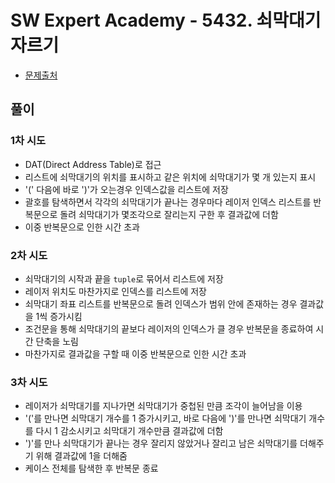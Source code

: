 # SW Expert Academy - 5432. 쇠막대기 자르기

* [문제출처](https://swexpertacademy.com/main/code/problem/problemDetail.do?contestProbId=AWVl47b6DGMDFAXm "5432. 쇠막대기 자르기")

## 풀이
### 1차 시도
- DAT(Direct Address Table)로 접근
- 리스트에 쇠막대기의 위치를 표시하고 같은 위치에 쇠막대기가 몇 개 있는지 표시
- '(' 다음에 바로 ')'가 오는경우 인덱스값을 리스트에 저장
- 괄호를 탐색하면서 각각의 쇠막대기가 끝나는 경우마다 레이저 인덱스 리스트를 반복문으로 돌려 쇠막대기가 몇조각으로 잘리는지 구한 후 결과값에 더함
- 이중 반복문으로 인한 시간 초과

### 2차 시도
- 쇠막대기의 시작과 끝을 `tuple`로 묶어서 리스트에 저장
- 레이저 위치도 마찬가지로 인덱스를 리스트에 저장
- 쇠막대기 좌표 리스트를 반복문으로 돌려 인덱스가 범위 안에 존재하는 경우 결과값을 1씩 증가시킴
- 조건문을 통해 쇠막대기의 끝보다 레이저의 인덱스가 클 경우 반복문을 종료하여 시간 단축을 노림
- 마찬가지로 결과값을 구할 때 이중 반복문으로 인한 시간 초과

### 3차 시도
- 레이저가 쇠막대기를 지나가면 쇠막대기가 중첩된 만큼 조각이 늘어남을 이용
- '('를 만나면 쇠막대기 개수를 1 증가시키고, 바로 다음에 ')'를 만나면 쇠막대기 개수를 다시 1 감소시키고 쇠막대기 개수만큼 결과값에 더함
- ')'를 만나 쇠막대기가 끝나는 경우 잘리지 않았거나 잘리고 남은 쇠막대기를 더해주기 위해 결과값에 1을 더해줌
- 케이스 전체를 탐색한 후 반복문 종료